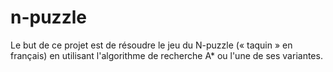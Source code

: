 # n-puzzle
Le but de ce projet est de résoudre le jeu du N-puzzle (« taquin » en français) en utilisant l'algorithme de recherche A* ou l'une de ses variantes.

